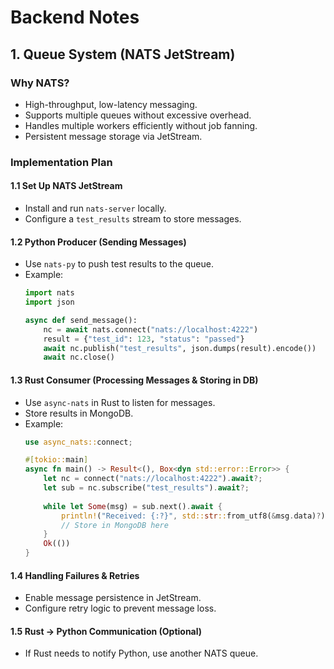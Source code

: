 # Backend Notes

## **1. Queue System (NATS JetStream)**
### **Why NATS?**
- High-throughput, low-latency messaging.
- Supports multiple queues without excessive overhead.
- Handles multiple workers efficiently without job fanning.
- Persistent message storage via JetStream.

### **Implementation Plan**
#### **1.1 Set Up NATS JetStream**
- Install and run `nats-server` locally.
- Configure a `test_results` stream to store messages.

#### **1.2 Python Producer (Sending Messages)**
- Use `nats-py` to push test results to the queue.
- Example:
  ```python
  import nats
  import json
  
  async def send_message():
      nc = await nats.connect("nats://localhost:4222")
      result = {"test_id": 123, "status": "passed"}
      await nc.publish("test_results", json.dumps(result).encode())
      await nc.close()
  ```

#### **1.3 Rust Consumer (Processing Messages & Storing in DB)**
- Use `async-nats` in Rust to listen for messages.
- Store results in MongoDB.
- Example:
  ```rust
  use async_nats::connect;
  
  #[tokio::main]
  async fn main() -> Result<(), Box<dyn std::error::Error>> {
      let nc = connect("nats://localhost:4222").await?;
      let sub = nc.subscribe("test_results").await?;
      
      while let Some(msg) = sub.next().await {
          println!("Received: {:?}", std::str::from_utf8(&msg.data)?);
          // Store in MongoDB here
      }
      Ok(())
  }
  ```

#### **1.4 Handling Failures & Retries**
- Enable message persistence in JetStream.
- Configure retry logic to prevent message loss.

#### **1.5 Rust → Python Communication (Optional)**
- If Rust needs to notify Python, use another NATS queue.

